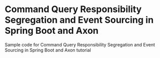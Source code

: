 # Command Query Responsibility Segregation and Event Sourcing in Spring Boot and Axon
Sample code for Command Query Responsibility Segregation and Event Sourcing in Spring Boot and Axon tutorial

